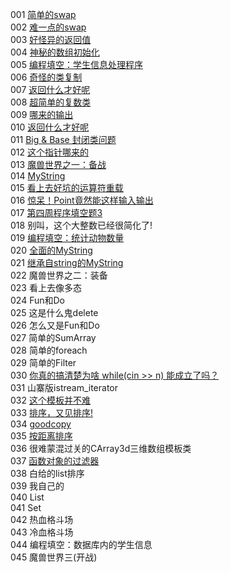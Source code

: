 001	[简单的swap](pkucpp/001.cpp)	  
002	[难一点的swap](pkucpp/002.cpp)	  
003	[好怪异的返回值](pkucpp/003.cpp)	  	  
004	[神秘的数组初始化](pkucpp/004.cpp)   
005	[编程填空：学生信息处理程序](pkucpp/005.cpp)	  
006	[奇怪的类复制](pkucpp/006.cpp)	  
007	[返回什么才好呢](pkucpp/007.cpp)  
008	[超简单的复数类](pkucpp/008.cpp)   
009	[哪来的输出](pkucpp/009.cpp)	  
010	[返回什么才好呢](pkucpp/010.cpp)  
011	[Big & Base 封闭类问题](pkucpp/011.cpp)  
012	[这个指针哪来的](pkucpp/012.cpp)  
013	[魔兽世界之一：备战](pkucpp/013.cpp)	  
014	[MyString](pkucpp/014.cpp)	  
015	[看上去好坑的运算符重载](pkucpp/015.cpp)	  
016	[惊呆！Point竟然能这样输入输出](./pkucpp/016.cpp)	   
017	[第四周程序填空题3](./pkucpp/017.cpp)  
018	别叫，这个大整数已经很简化了!	  
019	[编程填空：统计动物数量](pkucpp/019.cpp)	  
020	[全面的MyString](pkucpp/020.cpp)	  
021	[继承自string的MyString](pkucpp/021.cpp)	  
022	魔兽世界之二：装备	  
023	看上去像多态	  
024	Fun和Do	  
025	这是什么鬼delete	   
026	怎么又是Fun和Do	  
027	简单的SumArray	  
028	简单的foreach	  
029	简单的Filter	   
030	[你真的搞清楚为啥 while(cin >> n) 能成立了吗？](./pkucpp/030.cpp)       
031	山寨版istream_iterator	  
032	[这个模板并不难](./pkucpp/032.cpp)       
033	[排序，又见排序!](./pkucpp/033.cpp)   
034 [goodcopy](./pkucpp/034.cpp)       
035	[按距离排序](./pkucpp/035.cpp)         
036	很难蒙混过关的CArray3d三维数组模板类  
037	[函数对象的过滤器](./pkucpp/037.cpp)   
038	白给的list排序  
039	我自己的  
040	List  
041	Set  
042	热血格斗场  
043	冷血格斗场  
044	编程填空：数据库内的学生信息  
045	魔兽世界三(开战)  
